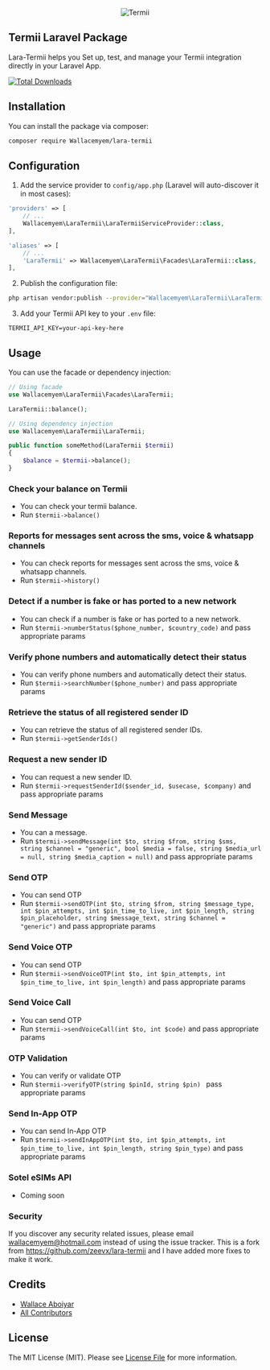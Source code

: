 <p align="center">
    <img title="Termii" src="https://termii.com/_nuxt/logo.5cb3359c.svg"/>
</p>

## Termii Laravel Package
Lara-Termii helps you Set up, test, and manage your Termii integration directly in your Laravel App.

[![Total Downloads](https://img.shields.io/packagist/dt/Wallacemyem/lara-termii.svg?style=flat-square)](https://packagist.org/packages/Wallacemyem/lara-termii)


## Installation

You can install the package via composer:

```bash
composer require Wallacemyem/lara-termii
```

## Configuration

1. Add the service provider to `config/app.php` (Laravel will auto-discover it in most cases):

```php
'providers' => [
    // ...
    Wallacemyem\LaraTermii\LaraTermiiServiceProvider::class,
],

'aliases' => [
    // ...
    'LaraTermii' => Wallacemyem\LaraTermii\Facades\LaraTermii::class,
],
```

2. Publish the configuration file:

```bash
php artisan vendor:publish --provider="Wallacemyem\LaraTermii\LaraTermiiServiceProvider"
```

3. Add your Termii API key to your `.env` file:

```env
TERMII_API_KEY=your-api-key-here
```

## Usage

You can use the facade or dependency injection:

```php
// Using facade
use Wallacemyem\LaraTermii\Facades\LaraTermii;

LaraTermii::balance();

// Using dependency injection
use Wallacemyem\LaraTermii\LaraTermii;

public function someMethod(LaraTermii $termii)
{
    $balance = $termii->balance();
}
```

### Check your balance on Termii
- You can check your termii balance.
- Run `$termii->balance()`

### Reports for messages sent across the sms, voice & whatsapp channels
- You can check reports for messages sent across the sms, voice & whatsapp channels.
- Run `$termii->history()`

### Detect if a number is fake or has ported to a new network
- You can check if a number is fake or has ported to a new network.
- Run `$termii->numberStatus($phone_number, $country_code)` and pass appropriate params

### Verify phone numbers and automatically detect their status
- You can verify phone numbers and automatically detect their status.
- Run `$termii->searchNumber($phone_number)` and pass appropriate params

### Retrieve the status of all registered sender ID
- You can retrieve the status of all registered sender IDs.
- Run `$termii->getSenderIds()`

### Request a new sender ID
- You can request a new sender ID.
- Run `$termii->requestSenderId($sender_id, $usecase, $company)` and pass appropriate params

### Send Message
- You can a message.
- Run `$termii->sendMessage(int $to, string $from, string $sms, string $channel = "generic", bool $media = false, string $media_url = null, string $media_caption = null)` and pass appropriate params

### Send OTP
- You can send OTP
- Run `$termii->sendOTP(int $to, string $from, string $message_type, int $pin_attempts, int $pin_time_to_live, int $pin_length, string $pin_placeholder, string $message_text, string $channel = "generic")` and pass appropriate params

### Send Voice OTP
- You can send OTP
- Run `$termii->sendVoiceOTP(int $to, int $pin_attempts, int $pin_time_to_live, int $pin_length)` and pass appropriate params

### Send Voice Call
- You can send OTP
- Run `$termii->sendVoiceCall(int $to, int $code)` and pass appropriate params

### OTP Validation
- You can verify or validate OTP
- Run `$termii->verifyOTP(string $pinId, string $pin) ` pass appropriate params

### Send In-App OTP
- You can send In-App OTP
- Run `$termii->sendInAppOTP(int $to, int $pin_attempts, int $pin_time_to_live, int $pin_length, string $pin_type)` and pass appropriate params

### Sotel eSIMs API
- Coming soon



### Security

If you discover any security related issues, please email wallacemyem@hotmail.com instead of using the issue tracker.
This is a fork from https://github.com/zeevx/lara-termii and I have added more fixes to make it work.

## Credits

-   [Wallace Aboiyar](https://github.com/Wallacemyem)
-   [All Contributors](../../contributors)

## License

The MIT License (MIT). Please see [License File](LICENSE.md) for more information.
